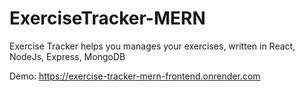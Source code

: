 # ExerciseTracker-MERN
Exercise Tracker helps you manages your exercises, written in React, NodeJs, Express, MongoDB

Demo: https://exercise-tracker-mern-frontend.onrender.com
